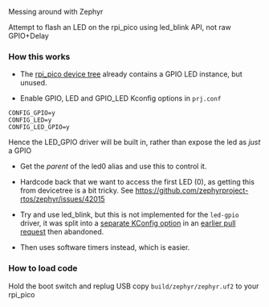 Messing around with Zephyr

Attempt to flash an LED on the rpi_pico using led_blink API, not raw GPIO+Delay

### How this works
- The [rpi_pico device tree](https://github.com/zephyrproject-rtos/zephyr/blob/main/boards/arm/rpi_pico/rpi_pico.dts) already contains a GPIO LED instance, but unused.

- Enable GPIO, LED and GPIO_LED Kconfig options in `prj.conf`
```
CONFIG_GPIO=y
CONFIG_LED=y
CONFIG_LED_GPIO=y
```

Hence the LED_GPIO driver will be built in, rather than expose the led as _just_ a GPIO

- Get the _parent_ of the led0 alias and use this to control it.

- Hardcode back that we want to access the first LED (0), as getting this from devicetree is a bit tricky. See https://github.com/zephyrproject-rtos/zephyr/issues/42015

- Try and use led_blink, but this is not implemented for the `led-gpio` driver, it was split into a [separate KConfig option](https://github.com/zephyrproject-rtos/zephyr/pull/21578/commits/cd065bd94b47975a90800827e85a422e3ce36ca6) in an [earlier pull request](https://github.com/zephyrproject-rtos/zephyr/pull/21578) then abandoned.

- Then uses software timers instead, which is easier.

### How to load code
Hold the boot switch and replug USB
copy  `build/zephyr/zephyr.uf2` to your rpi_pico